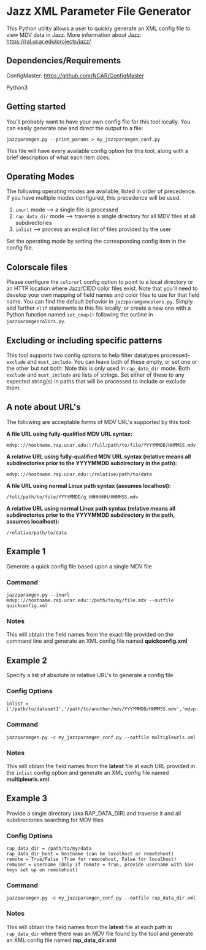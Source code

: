 # Jazz XML Parameter File Generator
This Python utility allows a user to quickly generate an XML config file to view MDV data in Jazz.
More information about Jazz: https://ral.ucar.edu/projects/jazz/

## Dependencies/Requirements
ConfigMaster: https://github.com/NCAR/ConfigMaster

Python3

## Getting started
You'll probably want to have your own config file for this tool locally. You can easily generate one and direct the output to a file:
```
jazzparamgen.py --print_params > my_jazzparamgen_conf.py
``` 
This file will have every available config option for this tool, along with a brief description of what each item does.

## Operating Modes
The following operating modes are available, listed in order of precedence. If you have multiple modes configured, this precedence will be used.
1. `inurl` mode --> a single file is processed
2. `rap_data_dir` mode --> traverse a single directory for all MDV files at all subdirectories
3. `inlist` --> process an explicit list of files provided by the user

Set the operating mode by setting the corresponding config item in the config file.

## Colorscale files
Please configure the `colorurl` config option to point to a local directory or an HTTP location where Jazz/CIDD color files exist. Note that you'll need to develop your own mapping of field names and color files to use for that field name. You can find the default behavior in `jazzparamgencolors.py`. Simply add further `elif` statements to this file locally, or create a new one with a Python function named `set_cmap()` following the outline in `jazzparamgencolors.py`.

## Excluding or including specific patterns
This tool supports two config options to help filter datatypes processed- `exclude` and `must_include`. You can leave both of these empty, or set one or the other but not both. Note this is only used in `rap_data_dir` mode. Both `exclude` and `must_include` are lists of strings. Set either of these to any expected string(s) in paths that will be processed to include or exclude them.

## A note about URL's
The following are acceptable forms of MDV URL's supported by this tool:

**A file URL using fully-qualified MDV URL syntax:**
```
mdvp:://hostname.rap.ucar.edu::/full/path/to/file/YYYYMMDD/HHMMSS.mdv
```

**A relative URL using fully-qualified MDV URL syntax (relative means all subdirectories prior to the YYYYMMDD subdirectory in the path):**
```
mdvp:://hostname.rap.ucar.edu::/relative/path/to/data
```

**A file URL using normal Linux path syntax (assumes localhost):**
```
/full/path/to/file/YYYYMMDD/g_HHHHHHH/HHMMSS.mdv
```

**A relative URL using normal Linux path syntax (relative means all subdirectories prior to the YYYYMMDD subdirectory in the path, assumes localhost):**
```
/relative/path/to/data
```

## Example 1
Generate a quick config file based upon a single MDV file

### Command
```
jazzparamgen.py --inurl mdvp:://hostname.rap.ucar.edu::/path/to/my/file.mdv --outfile quickconfig.xml
```

### Notes
This will obtain the field names from the exact file provided on the command line and generate an XML config file named **quickconfig.xml**

## Example 2
Specify a list of absolute or relative URL's to generate a config file

### Config Options
```
inlist = ['/path/to/dataset1','/path/to/another/mdv/YYYYMMDD/HHMMSS.mdv','mdvp:://remotehost.rap.ucar.edu::/this/is/a/path/on/another/machine/YYYYMMDD/HHMMSS.mdv']
```

### Command
```
jazzparamgen.py -c my_jazzparamgen_conf.py --outfile multipleurls.xml
```

### Notes
This will obtain the field names from the **latest** file at each URL provided in the `inlist` config option and generate an XML config file named **multipleurls.xml**

## Example 3
Provide a single directory (aka RAP_DATA_DIR) and traverse it and all subdirectories searching for MDV files

### Config Options
```
rap_data_dir = /path/to/my/data
rap_data_dir_host = hostname (can be localhost or remotehost)
remote = True/False (True for remotehost, False for localhost)
remuser = username (Only if remote = True, provide username with SSH keys set up on remotehost)
```

### Command
```
jazzparamgen.py -c my_jazzparamgen_conf.py --outfile rap_data_dir.xml
```

### Notes
This will obtain the field names from the **latest** file at each path in `rap_data_dir` where there was an MDV file found by the tool and generate an XML config file named **rap\_data\_dir.xml**
